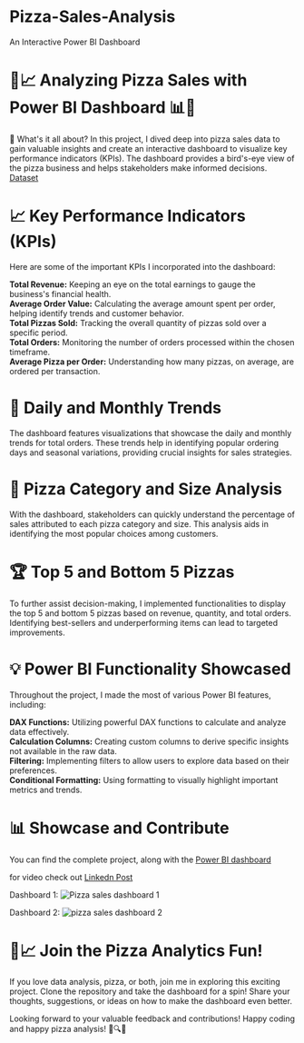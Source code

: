 # Pizza-Sales-Analysis
An Interactive Power BI Dashboard

# 🍕📈 Analyzing Pizza Sales with Power BI Dashboard 📊🍕


🍕 What's it all about?
In this project, I dived deep into pizza sales data to gain valuable insights and create an interactive dashboard to visualize key performance indicators (KPIs). The dashboard provides a bird's-eye view of the pizza business and helps stakeholders make informed decisions.<br>
[Dataset]()

# 📈 Key Performance Indicators (KPIs)
Here are some of the important KPIs I incorporated into the dashboard:

**Total Revenue:** Keeping an eye on the total earnings to gauge the business's financial health.<br>
**Average Order Value:** Calculating the average amount spent per order, helping identify trends and customer behavior.<br>
**Total Pizzas Sold:** Tracking the overall quantity of pizzas sold over a specific period.<br>
**Total Orders:** Monitoring the number of orders processed within the chosen timeframe.<br>
**Average Pizza per Order:** Understanding how many pizzas, on average, are ordered per transaction.<br>

# 📅 Daily and Monthly Trends
The dashboard features visualizations that showcase the daily and monthly trends for total orders. These trends help in identifying popular ordering days and seasonal variations, providing crucial insights for sales strategies.

# 🍕 Pizza Category and Size Analysis
With the dashboard, stakeholders can quickly understand the percentage of sales attributed to each pizza category and size. This analysis aids in identifying the most popular choices among customers.

# 🏆 Top 5 and Bottom 5 Pizzas
To further assist decision-making, I implemented functionalities to display the top 5 and bottom 5 pizzas based on revenue, quantity, and total orders. Identifying best-sellers and underperforming items can lead to targeted improvements.

# 💡 Power BI Functionality Showcased
Throughout the project, I made the most of various Power BI features, including:

**DAX Functions:** Utilizing powerful DAX functions to calculate and analyze data effectively.<br>
**Calculation Columns:** Creating custom columns to derive specific insights not available in the raw data.<br>
**Filtering:** Implementing filters to allow users to explore data based on their preferences.<br>
**Conditional Formatting:** Using formatting to visually highlight important metrics and trends.<br>

# 📊 Showcase and Contribute
You can find the complete project, along with the [Power BI dashboard](https://github.com/khushiyadav2022/Pizza-Sales-Analysis/blob/5e564d7783467cd491c69c5e6e9f4febdb10f75c/Pizza%20Place%20sales.pbix)

for video check out [Linkedn Post]()

Dashboard 1:
![Pizza sales dashboard 1](https://github.com/khushiyadav2022/Pizza-Sales-Analysis/assets/108923908/f8f1e80e-784e-48f3-b104-bbf89b332494)


Dashboard 2: 
![pizza sales dashboard 2](https://github.com/khushiyadav2022/Pizza-Sales-Analysis/assets/108923908/35dcce0d-ba59-4b47-8fe6-606b9fd5fb9e)

# 🍕📈 Join the Pizza Analytics Fun!
If you love data analysis, pizza, or both, join me in exploring this exciting project. Clone the repository and take the dashboard for a spin! Share your thoughts, suggestions, or ideas on how to make the dashboard even better.

Looking forward to your valuable feedback and contributions! Happy coding and happy pizza analysis! 🍕🔍🚀
